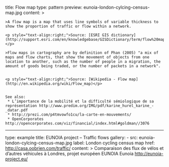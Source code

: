 title: Flow map
type: pattern
preview: eunoia-london-cylcing-census-map.jpg
content: >

    >A flow map is a map that uses line symbols of variable thickness to show the proportion of traffic or flow within a network.

    <p style="text-align:right;">Source: [ESRI GIS dictionary](http://support.esri.com/en/knowledgebase/GISDictionary/term/flow%20map)</p>

    >Flow maps in cartography are by definition of Phan (2005) "a mix of maps and flow charts, that show the movement of objects from one location to another, such as the number of people in a migration, the amount of goods being traded, or the number of packets in a network".
    
    
    <p style="text-align:right;">Source: [Wikipedia - Flow map](http://en.wikipedia.org/wiki/Flow_map)</p>
    

    See also:
     * L’importance de la mobilité et la difficulté sémiologique de sa représentation http://www.predim.org/IMG/pdf/karine_hurel_karine_-_datar.pdf
     * http://prezi.com/p4tmvowfo1cu/la-carte-en-mouvements/
     * OpenCorporates http://opencorporates.com/viz/financial/index.html#goldman//3076
    
---
type: example
title: EUNOIA project – Traffic flows
gallery: 
    - src: eunoia-london-cylcing-census-map.jpg
      label: London cycling census map 
      href: http://casa.oobrien.com/traffic/ 
content: >
    Comparaison des flux de vélos et d’autres véhicules à Londres, projet européen EUNOIA 
    Eunoia http://eunoia-project.eu/

